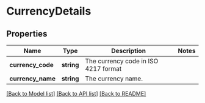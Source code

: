 # CurrencyDetails

## Properties
Name | Type | Description | Notes
------------ | ------------- | ------------- | -------------
**currency_code** | **string** | The currency code in ISO 4217 format | 
**currency_name** | **string** | The currency name. | 

[[Back to Model list]](../../README.md#documentation-for-models) [[Back to API list]](../../README.md#documentation-for-api-endpoints) [[Back to README]](../../README.md)

